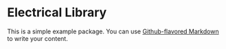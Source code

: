 # Electrical Library

This is a simple example package. You can use
[Github-flavored Markdown](https://guides.github.com/venkataswamyr/python)
to write your content.
